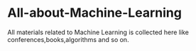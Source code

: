 # All-about-Machine-Learning
All materials related to Machine Learning is collected here like conferences,books,algorithms and so on.
